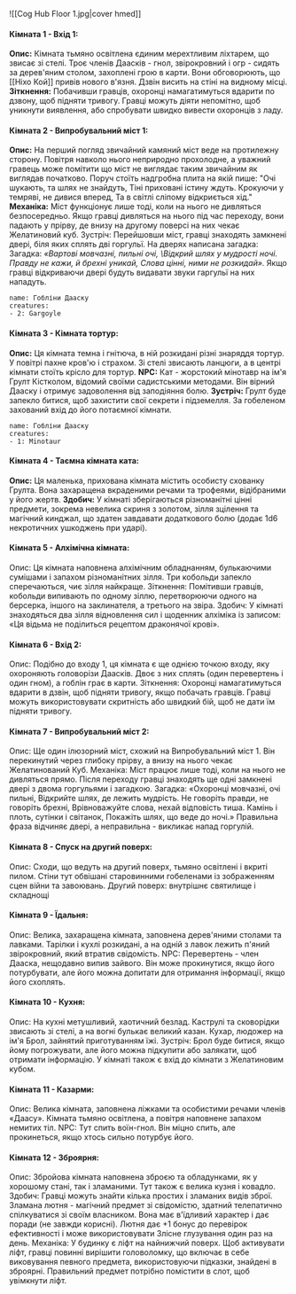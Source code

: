 ![[Cog Hub Floor 1.jpg|cover hmed]]
#### Кімната 1 - Вхід 1:
**Опис:** Кімната тьмяно освітлена єдиним мерехтливим ліхтарем, що звисає зі стелі. Троє членів Даасків - гнол, звірокровний і огр - сидять за дерев'яним столом, захоплені грою в карти. Вони обговорюють, що [[Ніхо Кой]] привів нового в'язня. Дзвін висить на стіні на видному місці.
**Зіткнення:** Побачивши гравців, охоронці намагатимуться вдарити по дзвону, щоб підняти тривогу. Гравці можуть діяти непомітно, щоб уникнути виявлення, або спробувати швидко вивести охоронців з ладу.

#### Кімната 2 - Випробувальний міст 1:
**Опис:** На перший погляд звичайний камяний міст веде на протилежну сторону. Повітря навколо нього неприродно прохолодне, а уважний гравець може помітити що міст не виглядає таким звичайним як виглядав початково. Поруч стоїть надгробна плита на якій пише:
"Очі шукають, та шлях не знайдуть, 
Тіні приховані істину ждуть. 
Крокуючи у темряві, не дивися вперед, 
Та в світлі сліпому відкриється хід."
**Механіка:** Міст функціонує лише тоді, коли на нього не дивляться безпосередньо. Якщо гравці дивляться на нього під час переходу, вони падають у прірву, де внизу на другому поверсі на них чекає Желатиновий куб.
Зустріч: Перейшовши міст, гравці знаходять замкнені двері, біля яких сплять дві горгульї. На дверях написана загадка:
Загадка: 
*«Вартові мовчазні, пильні очі,* 
*\Відкрий шлях у мудрості ночі.* 
*Правду не кажи, й брехні уникай,* 
*Слова цінні, ними не розкидай».*
Якщо гравці відкриваючи двері будуть видавати звуки гаргульї на них нападуть.
```encounter 
name: Гобліни Дааску 
creatures: 
- 2: Gargoyle 
```

#### Кімната 3 - Кімната тортур:
**Опис:** Ця кімната темна і гнітюча, в ній розкидані різні знаряддя тортур. У повітрі пахне кров'ю і страхом. Зі стелі звисають ланцюги, а в центрі кімнати стоїть крісло для тортур.
**NPC:** Кат - жорстокий мінотавр на ім'я Грулт Кістколом, відомий своїми садистськими методами. Він вірний Дааску і отримує задоволення від заподіяння болю.
**Зустріч:** Грулт буде запекло битися, щоб захистити свої секрети і підземелля. За гобеленом захований вхід до його потаємної кімнати.
```encounter 
name: Гобліни Дааску 
creatures: 
- 1: Minotaur 
```

#### Кімната 4 - Таємна кімната ката:
**Опис:** Ця маленька, прихована кімната містить особисту схованку Грулта. Вона захаращена вкраденими речами та трофеями, відібраними у його жертв.
**Здобич:** У кімнаті зберігаються різноманітні цінні предмети, зокрема невелика скриня з золотом, зілля зцілення та магічний кинджал, що здатен завдавати додаткового болю (додає 1d6 некротичних ушкоджень при ударі).

#### Кімната 5 - Алхімічна кімната:
Опис: Ця кімната наповнена алхімічним обладнанням, булькаючими сумішами і запахом різноманітних зілля. Три кобольди запекло сперечаються, чиє зілля найкраще.
Зіткнення: Помітивши гравців, кобольди випивають по одному зіллю, перетворюючи одного на берсерка, іншого на заклинателя, а третього на звіра.
Здобич: У кімнаті знаходяться два зілля відновлення сил і щоденник алхіміка із записом: «Ця відьма не поділиться рецептом драконячої крові».

#### Кімната 6 - Вхід 2:
Опис: Подібно до входу 1, ця кімната є ще однією точкою входу, яку охороняють головорізи Даасків. Двоє з них сплять (один перевертень і один гном), а гоблін грає в карти.
Зіткнення: Охоронці намагатимуться вдарити в дзвін, щоб підняти тривогу, якщо побачать гравців. Гравці можуть використовувати скритність або швидкий бій, щоб не дати їм підняти тривогу.

#### Кімната 7 - Випробувальний міст 2:
Опис: Ще один ілюзорний міст, схожий на Випробувальний міст 1. Він перекинутий через глибоку прірву, а внизу на нього чекає Желатинований Куб.
Механіка: Міст працює лише тоді, коли на нього не дивляться прямо. Після переходу гравці знаходять ще одні замкнені двері з двома горгульями і загадкою.
Загадка: «Охоронці мовчазні, очі пильні,
Відкрийте шлях, де лежить мудрість.
Не говоріть правди, не говоріть брехні,
Врівноважуйте слова, нехай відповість тиша.
Камінь і плоть, сутінки і світанок,
Покажіть шлях, що веде до ночі.»
Правильна фраза відчиняє двері, а неправильна - викликає напад горгулій.

#### Кімната 8 - Спуск на другий поверх:
Опис: Сходи, що ведуть на другий поверх, тьмяно освітлені і вкриті пилом. Стіни тут обвішані старовинними гобеленами із зображенням сцен війни та завоювань.
Другий поверх: внутрішнє святилище і складнощі

#### Кімната 9 - Їдальня:
Опис: Велика, захаращена кімната, заповнена дерев'яними столами та лавками. Тарілки і кухлі розкидані, а на одній з лавок лежить п'яний звірокровний, який втратив свідомість.
NPC: Перевертень - член Дааска, нещодавно випив зайвого. Він може прокинутися, якщо його потурбувати, але його можна допитати для отримання інформації, якщо його схоплять.

#### Кімната 10 - Кухня:
Опис: На кухні метушливий, хаотичний безлад. Каструлі та сковорідки звисають зі стелі, а на вогні булькає великий казан. Кухар, людожер на ім'я Брол, зайнятий приготуванням їжі.
Зустріч: Брол буде битися, якщо йому погрожувати, але його можна підкупити або залякати, щоб отримати інформацію. У кімнаті також є вхід до кімнати з Желатиновим кубом.

#### Кімната 11 - Казарми:
Опис: Велика кімната, заповнена ліжками та особистими речами членів «Даасу». Кімната тьмяно освітлена, а повітря наповнене запахом немитих тіл.
NPC: Тут спить воїн-гнол. Він міцно спить, але прокинеться, якщо хтось сильно потурбує його.

#### Кімната 12 - Зброярня:
Опис: Збройова кімната наповнена зброєю та обладунками, як у хорошому стані, так і зламаними. Тут також є велика кузня і ковадло.
Здобич: Гравці можуть знайти кілька простих і зламаних видів зброї. Зламана лютня - магічний предмет зі свідомістю, здатний телепатично спілкуватися зі своїм власником. Вона має в'їдливий характер і дає поради (не завжди корисні). Лютня дає +1 бонус до перевірок ефективності і може використовувати Злісне глузування один раз на день.
Механіка: У будинку є ліфт на найнижчий поверх. Щоб активувати ліфт, гравці повинні вирішити головоломку, що включає в себе виковування певного предмета, використовуючи підказки, знайдені в зброярні. Правильний предмет потрібно помістити в слот, щоб увімкнути ліфт.